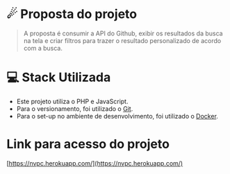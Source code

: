 # ☄ Proposta do projeto
> A proposta é consumir a API do Github, exibir os resultados da busca na tela e criar filtros para trazer o resultado personalizado de acordo com a busca.
>
# 💻 Stack Utilizada

- Este projeto utiliza o PHP e JavaScript.
- Para o versionamento, foi utilizado o [Git](https://git-scm.com).
- Para o set-up no ambiente de desenvolvimento, foi utilizado o [Docker](https://www.docker.com).

# Link para acesso do projeto

[https://nvpc.herokuapp.com/](https://nvpc.herokuapp.com/)